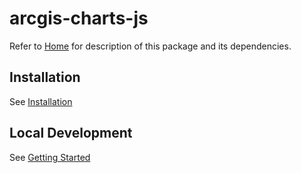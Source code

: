 # arcgis-charts-js

 Refer to [Home](https://devtopia.esri.com/WebGIS/arcgis-charts/wiki) for description of this package and its dependencies.

## Installation

 See [Installation](https://devtopia.esri.com/WebGIS/arcgis-charts/wiki/Installation#arcgis-charts-js)

## Local Development

 See [Getting Started](https://devtopia.esri.com/WebGIS/arcgis-charts/wiki/Getting-Started)